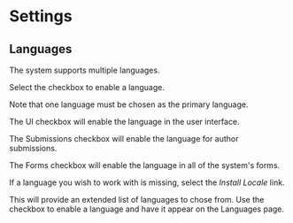 # Settings
## Languages

The system supports multiple languages.

Select the checkbox to enable a language.

Note that one language must be chosen as the primary language.

The UI checkbox will enable the language in the user interface.

The Submissions checkbox will enable the language for author submissions.

The Forms checkbox will enable the language in all of the system's forms.

If a language you wish to work with is missing, select the *Install Locale* link.

This will provide an extended list of languages to chose from. Use the checkbox to enable a language and have it appear on the Languages page.
